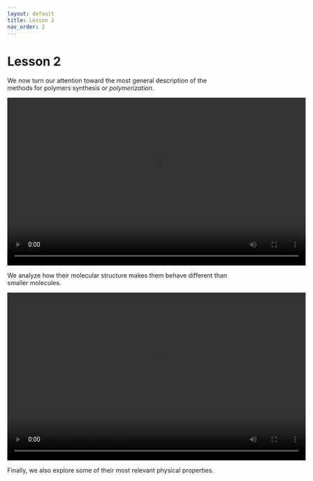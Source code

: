 ```yaml
---
layout: default
title: Lesson 2
nav_order: 2
---
```


# [](#header-1)Lesson 2

We now turn our attention toward the most general description of the methods
for polymers synthesis or *polymerization*.

<video width="683" height="384" controls>
  <source src="../assets/images/lesson2-1.webm" type="video/webm">
</video>

<br/>

We analyze how their molecular structure makes them behave different than
smaller molecules.

<video width="683" height="384" controls>
  <source src="../assets/images/lesson2-2a.webm" type="video/webm">
</video>

<br/>

Finally, we also explore some of their most relevant physical properties.
